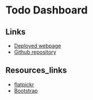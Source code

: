# Todo Dashboard

## Links

- [Deployed webpage](https://sbc-week4-dashboard.vercel.app/)
- [Github repository](https://github.com/chari00/sbc-week4-dashboard)

## Resources_links
- [flatpickr](https://flatpickr.js.org/examples/#datetime)
- [Bootstrap](https://getbootstrap.com/docs/5.0/components/modal/)